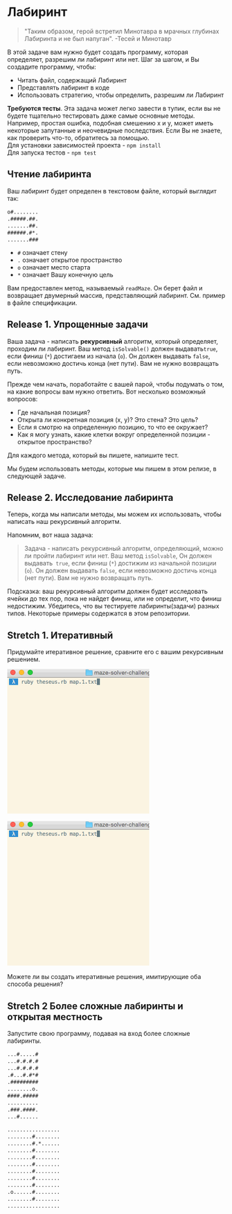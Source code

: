# Лабиринт

> "Таким образом, герой встретил Минотавра в мрачных глубинах Лабиринта и не был напуган". -Тесей и Минотавр

В этой задаче вам нужно будет создать программу, которая определяет, разрешим ли лабиринт или нет. Шаг за шагом, и Вы создадите программу, чтобы:

  * Читать файл, содержащий Лабиринт
  * Представлять лабиринт в коде
  * Использовать стратегию, чтобы определить, разрешим ли Лабиринт

**Требуются тесты**. Эта задача может легко завести в тупик, если вы не будете тщательно тестировать даже самые основные методы. Например, простая ошибка, подобная смешению x и y, может иметь некоторые запутанные и неочевидные последствия. Если Вы не знаете, как проверить что-то, обратитесь за помощью.   
Для установки зависимостей проекта - ```npm install```   
Для запуска тестов - ```npm test```

## Чтение лабиринта

Ваш лабиринт будет определен в текстовом файле, который выглядит так:

```
o#........
.#####.##.
.......##.
######.#*.
.......###
```
 * `#` означает стену
 * `.` означает открытое пространство
 * `o` означает место старта
 * `*` означает Вашу конечную цель


Вам предоставлен метод, называемый `readMaze`. Он берет файл и возвращает двумерный массив, представляющий лабиринт. См. пример в файле спецификации.

## Release 1. Упрощенные задачи

Ваша задача - написать **рекурсивный** алгоритм, который определяет, проходим ли лабиринт. Ваш метод `isSolvable()` должен выдавать`true`, если финиш (`*`) достигаем из начала (`o`). Он должен выдавать `false`, если невозможно достичь конца (нет пути). Вам не нужно возвращать путь.

Прежде чем начать, поработайте с вашей парой, чтобы подумать о том, на какие вопросы вам нужно ответить. Вот несколько возможный вопросов:

 * Где начальная позиция?
 * Открыта ли конкретная позиция (x, y)? Это стена? Это цель?
 * Если я смотрю на определенную позицию, то что ее окружает?
 * Как я могу узнать, какие клетки вокруг определенной позиции - открытое пространство?

Для каждого метода, который вы пишете, напишите тест.

Мы будем использовать методы, которые мы пишем в этом релизе, в следующей задаче.

## Release 2. Исследование лабиринта

Теперь, когда мы написали методы, мы можем их использовать, чтобы написать наш рекурсивный алгоритм.

Напомним, вот наша задача:

> Задача - написать рекурсивный алгоритм, определяющий, можно ли пройти лабиринт или нет. Ваш метод `isSolvable`, Он должен выдавать` true`, если финиш (`*`) достижим из начальной позиции (`o`). Он должен выдавать `false`, если невозможно достичь конца (нет пути). Вам не нужно возвращать путь.


Подсказка: ваш рекурсивный алгоритм должен будет исследовать ячейки до тех пор, пока не найдет финиш, или не определит, что финиш недостижим.
Убедитесь, что вы тестируете лабиринты(задачи) разных типов. Некоторые примеры содержатся в этом репозитории.

## Stretch 1. Итеративный

Придумайте итеративное решение, сравните его с вашим рекурсивным решением.

![](assets/dfs.gif)


![](assets/bfs.gif)

Можете ли вы создать итеративные решения, имитирующие оба способа решения?

## Stretch 2 Более сложные лабиринты и открытая местность

Запустите свою программу, подавая на вход более сложные лабиринты. 

```
...#.....#
...#.#.#.#
...#.#.#.#
.#...#.#*#
.#########
........o.
####.#####
..........
.###.####.
...#......
```


```
.................
........#........
........#.*......
........#........
........#........
........#........
........#........
........#........
........#........
.o......#........
........#........
.................
```
